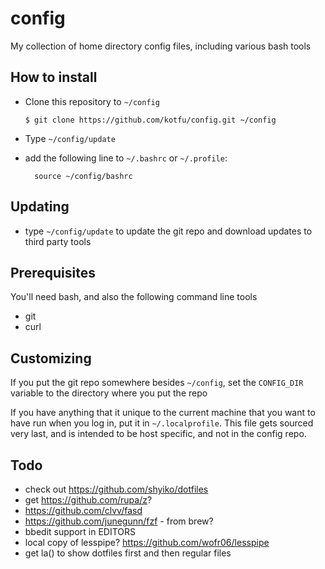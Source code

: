 # config
My collection of home directory config files, including various bash tools

## How to install

- Clone this repository to `~/config`

    ```$ git clone https://github.com/kotfu/config.git ~/config```

- Type `~/config/update`
- add the following line to `~/.bashrc` or `~/.profile`:

        source ~/config/bashrc

## Updating

- type `~/config/update` to update the git repo and download updates to third party tools

## Prerequisites

You'll need bash, and also the following command line tools
- git
- curl

## Customizing

If you put the git repo somewhere besides `~/config`, set
the `CONFIG_DIR` variable to the directory where you put the repo

  If you have anything that it unique to the current machine that you want to
  have run when you log in, put it in `~/.localprofile`. This file gets sourced
  very last, and is intended to be host specific, and not in the config repo.

## Todo

- check out https://github.com/shyiko/dotfiles
- get https://github.com/rupa/z?
- https://github.com/clvv/fasd
- https://github.com/junegunn/fzf - from brew?
- bbedit support in EDITORS
- local copy of lesspipe? https://github.com/wofr06/lesspipe
- get la() to show dotfiles first and then regular files
